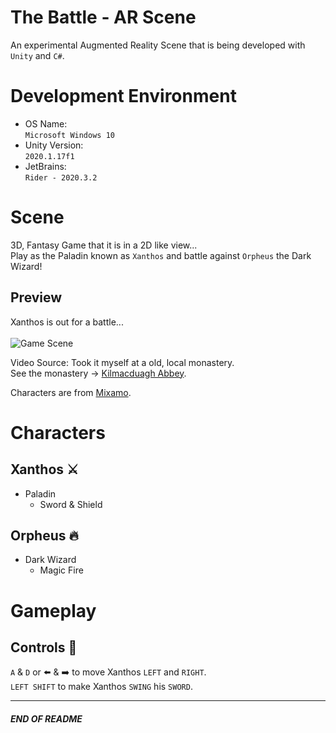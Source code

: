 # The Battle - AR Scene
An experimental Augmented Reality Scene that is being developed with `Unity` and `C#`.

# Development Environment
* OS Name: <br>
`Microsoft Windows 10`
* Unity Version: <br>
`2020.1.17f1`
* JetBrains: <br>
`Rider - 2020.3.2`

# Scene
3D, Fantasy Game that it is in a 2D like view... <br>
Play as the Paladin known as `Xanthos` and battle against `Orpheus` the Dark Wizard!

## Preview
Xanthos is out for a battle...  <br><br>
![Game Scene](https://github.com/johnshields/TheBattle-AR-Scene/blob/main/preview/scene_v1.gif)

Video Source: Took it myself at a old, local monastery. <br>
See the monastery -> [Kilmacduagh Abbey](http://monastic.ie/history/kilmacduagh/).

Characters are from [Mixamo](https://www.mixamo.com/#/).

# Characters
## Xanthos :crossed_swords:
* Paladin
  - Sword & Shield

## Orpheus :fire:
* Dark Wizard
  - Magic Fire

# Gameplay
## Controls :running:
`A` & `D` or :arrow_left: & :arrow_right:
to move Xanthos `LEFT` and `RIGHT`. <br>
`LEFT SHIFT`
to make Xanthos `SWING` his `SWORD`.

***
##### END OF README
